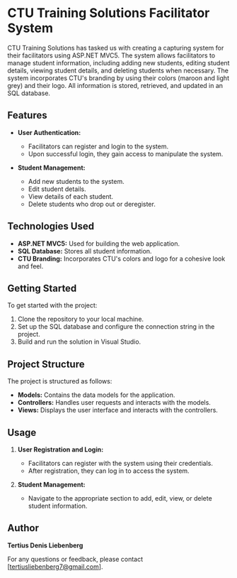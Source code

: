 # CTU Training Solutions Facilitator System

CTU Training Solutions has tasked us with creating a capturing system for their facilitators using ASP.NET MVC5. The system allows facilitators to manage student information, including adding new students, editing student details, viewing student details, and deleting students when necessary. The system incorporates CTU's branding by using their colors (maroon and light grey) and their logo. All information is stored, retrieved, and updated in an SQL database.

## Features

- **User Authentication:**
  - Facilitators can register and login to the system.
  - Upon successful login, they gain access to manipulate the system.

- **Student Management:**
  - Add new students to the system.
  - Edit student details.
  - View details of each student.
  - Delete students who drop out or deregister.

## Technologies Used

- **ASP.NET MVC5:** Used for building the web application.
- **SQL Database:** Stores all student information.
- **CTU Branding:** Incorporates CTU's colors and logo for a cohesive look and feel.

## Getting Started

To get started with the project:

1. Clone the repository to your local machine.
2. Set up the SQL database and configure the connection string in the project.
3. Build and run the solution in Visual Studio.

## Project Structure

The project is structured as follows:

- **Models:** Contains the data models for the application.
- **Controllers:** Handles user requests and interacts with the models.
- **Views:** Displays the user interface and interacts with the controllers.

## Usage

1. **User Registration and Login:**
   - Facilitators can register with the system using their credentials.
   - After registration, they can log in to access the system.

2. **Student Management:**
   - Navigate to the appropriate section to add, edit, view, or delete student information.

## Author

**Tertius Denis Liebenberg**  

For any questions or feedback, please contact [tertiusliebenberg7@gmail.com].